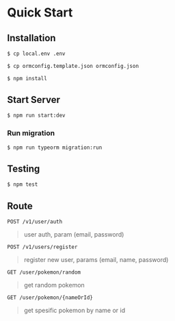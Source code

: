 # Quick Start
## Installation
```bash
$ cp local.env .env
```
```bash
$ cp ormconfig.template.json ormconfig.json
```
```bash
$ npm install
```

## Start Server
```bash
$ npm run start:dev
```
### Run migration
```bash
$ npm run typeorm migration:run
```

## Testing
```bash
$ npm test
```

## Route 
``POST /v1/user/auth``
> user auth, param (email, password)

``POST /v1/users/register``
> register new user, params (email, name, password)

``GET /user/pokemon/random``
> get random pokemon

``GET /user/pokemon/{nameOrId}``
> get spesific pokemon by name or id

